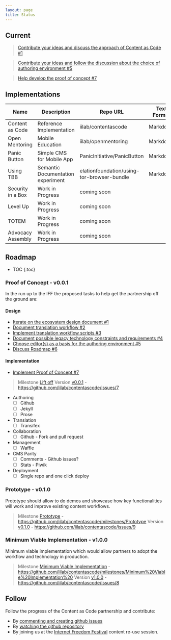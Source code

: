 ```yaml
---
layout: page
title: Status
---
```


## Current

> [Contribute your ideas and discuss the approach of Content as Code #1](https://github.com/iilab/contentascode/issues/1)

> [Contribute your ideas and follow the discussion about the choice of authoring environment #5](https://github.com/iilab/contentascode/issues/5)

> [Help develop the proof of concept #7](https://github.com/iilab/contentascode/issues/7)

## Implementations

|        Name       |             Description            |                  Repo URL                  | Text Format | Generator  | Web | Mobile | Book | Interactive |
| ----------------- | --------------------------------- | ------------------------------------------ | ----------- | ---------- | --- | ------ | ---- | ----------- |
| Content as Code   | Reference Implementation          | iilab/contentascode                        | Markdown    | Jekyll     | Yes | No     | No   | No          |
| Open Mentoring    | Mobile Education                  | iilab/openmentoring                        | Markdown    | Metalsmith | Yes | Yes    | Soon | Some        |
| Panic Button      | Simple CMS for Mobile App         | PanicInitiative/PanicButton                | Markdown    | Jekyll     | Yes | Yes    | No   | Some        |
| Using TBB         | Semantic Documentation experiment | elationfoundation/using-tor-browser-bundle | Markdown    | Jekyll     | Yes |        |      |             |
| Security in a Box | Work in Progress                  | coming soon                                |             |            |     |        |      |             |
| Level Up          | Work in Progress                  | coming soon                                |             |            |     |        |      |             |
| TOTEM             | Work in Progress                  | coming soon                                |             |            |     |        |      |             |
| Advocacy Assembly | Work in Progress                  | coming soon                                |             |            |     |        |      |             |

## Roadmap

* TOC
{:toc}

### Proof of Concept - v0.0.1

In the run up to the IFF the proposed tasks to help get the partnership off the ground are:

#### Design

- [Iterate on the ecosystem design document #1](https://github.com/iilab/contentascode/issues/1)
- [Document translation workflow #2](https://github.com/iilab/contentascode/issues/2)
- [Implement translation workflow scripts #3](https://github.com/iilab/contentascode/issues/3)
- [Document possible legacy technology constraints and requirements #4](https://github.com/iilab/contentascode/issues/4)
- [Choose editor(s) as a basis for the authoring environment #5](https://github.com/iilab/contentascode/issues/5)
- [Discuss Roadmap #6](https://github.com/iilab/contentascode/issues/6)


#### Implementation

- [Implement Proof of Concept #7](https://github.com/iilab/contentascode/issues/7)

> Milestone [Lift off](https://github.com/iilab/contentascode/milestones/Lift%20off)
> Version [v0.0.1](https://github.com/iilab/contentascode/issues/7) - https://github.com/iilab/contentascode/issues/7

 -  Authoring
     + [ ] Github
     + [ ] Jekyll
     + [ ] Prose
 - Translation
     + [ ] Transifex

 - Collaboration
     + [ ] Github - Fork and pull request

 - Management
     + [ ] Waffle 
 - CMS Parity
     + [ ] Comments - Github issues?
     + [ ] Stats - Piwik

 - Deployment
     + [ ] Single repo and one click deploy 

### Prototype - v0.1.0

Prototype should allow to do demos and showcase how key functionalities will work and improve existing content workflows.

> Milestone [Prototype](https://github.com/iilab/contentascode/milestones/Prototype) - https://github.com/iilab/contentascode/milestones/Prototype
> Version [v0.1.0](https://github.com/iilab/contentascode/issues/9) - https://github.com/iilab/contentascode/issues/9

### Minimum Viable Implementation - v1.0.0

Minimum viable implementation which would allow partners to adopt the workflow and technology in production.

> Milestone [Minimum Viable Implementation](https://github.com/iilab/contentascode/milestones/Minimum%20Viable%20Implementation%20) - https://github.com/iilab/contentascode/milestones/Minimum%20Viable%20Implementation%20
> Version [v1.0.0](https://github.com/iilab/contentascode/issues/8) - https://github.com/iilab/contentascode/issues/8

## Follow

Follow the progress of the Content as Code partnership and contribute:

 - By [commenting and creating github issues](https://github.com/iilab/contentascode/issues) 
 - By [watching the github repository](https://github.com/iilab/contentascode/subscription)
 - By joining us at the [Internet Freedom Festival](https://internetfreedomfestival.org/) content re-use session.

